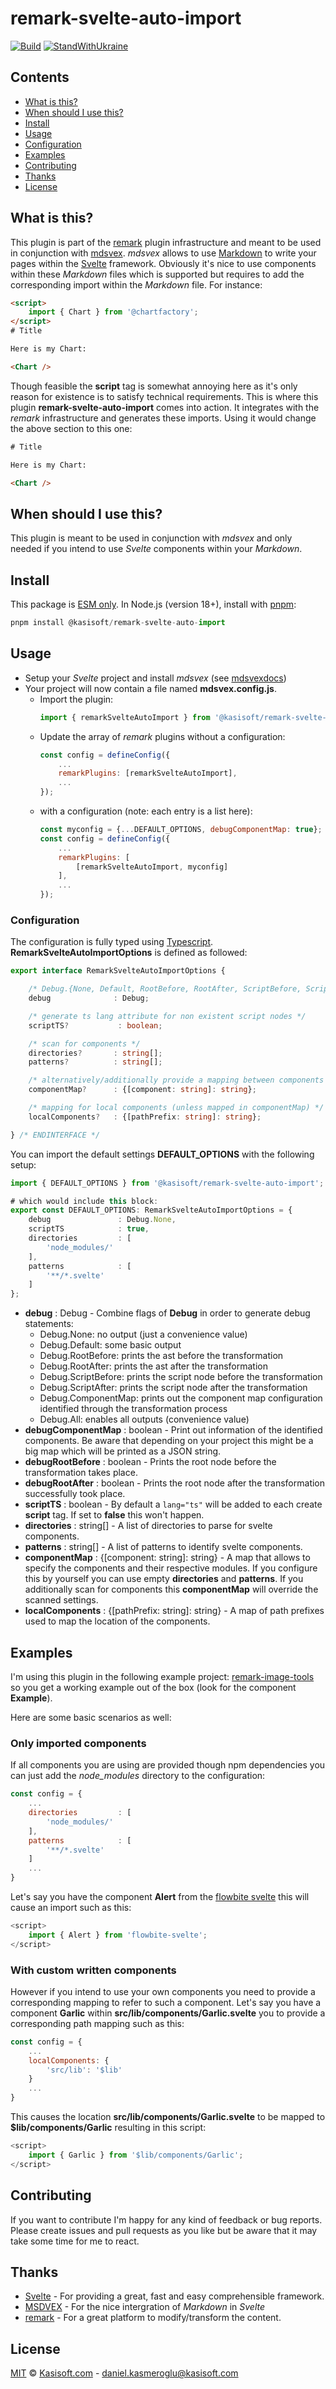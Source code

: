 # remark-svelte-auto-import

[![Build][build-badge]][build]
[![StandWithUkraine][ukraine-svg]][ukraine-readme]

## Contents

* [What is this?](#what-is-this)
* [When should I use this?](#when-should-i-use-this)
* [Install](#install)
* [Usage](#usage)
* [Configuration](#configuration)
* [Examples](#examples)
* [Contributing](#contributing)
* [Thanks](#thanks)
* [License](#license)


## What is this?

This plugin is part of the [remark] plugin infrastructure and meant to be used in conjunction with [mdsvex].
_mdsvex_ allows to use [Markdown] to write your pages within the [Svelte] framework.
Obviously it's nice to use components within these _Markdown_ files which is supported but requires to add the corresponding import within the _Markdown_ file.
For instance:

```html
<script>
    import { Chart } from '@chartfactory';
</script>
# Title

Here is my Chart:

<Chart />
```

Though feasible the __script__ tag is somewhat annoying here as it's only reason for existence is to satisfy technical requirements.
This is where this plugin __remark-svelte-auto-import__ comes into action.
It integrates with the _remark_ infrastructure and generates these imports.
Using it would change the above section to this one:

```html
# Title

Here is my Chart:

<Chart />
```

## When should I use this?

This plugin is meant to be used in conjunction with _mdsvex_ and only needed if you intend to use _Svelte_ components within your _Markdown_.


## Install

This package is [ESM only][esmonly]. In Node.js (version 18+), install with [pnpm]:

```js
pnpm install @kasisoft/remark-svelte-auto-import
```


## Usage

* Setup your _Svelte_ project and install _mdsvex_ (see [mdsvexdocs])
* Your project will now contain a file named __mdsvex.config.js__.
    * Import the plugin:
        ```js
        import { remarkSvelteAutoImport } from '@kasisoft/remark-svelte-auto-import';
        ```
    * Update the array of _remark_ plugins without a configuration:
        ```js
        const config = defineConfig({
            ...
            remarkPlugins: [remarkSvelteAutoImport],
            ...
        });
        ```
    * with a configuration (note: each entry is a list here):
        ```js
        const myconfig = {...DEFAULT_OPTIONS, debugComponentMap: true};
        const config = defineConfig({
            ...
            remarkPlugins: [
                [remarkSvelteAutoImport, myconfig]
            ],
            ...
        });
        ```

### Configuration

The configuration is fully typed using [Typescript].
__RemarkSvelteAutoImportOptions__ is defined as followed:

```typescript
export interface RemarkSvelteAutoImportOptions {

    /* Debug.{None, Default, RootBefore, RootAfter, ScriptBefore, ScriptAfter, ComponentMap} */
    debug              : Debug;

    /* generate ts lang attribute for non existent script nodes */
    scriptTS?           : boolean;

    /* scan for components */
    directories?       : string[];
    patterns?          : string[];

    /* alternatively/additionally provide a mapping between components and modules  */
    componentMap?      : {[component: string]: string};

    /* mapping for local components (unless mapped in componentMap) */
    localComponents?   : {[pathPrefix: string]: string};

} /* ENDINTERFACE */
```

You can import the default settings __DEFAULT_OPTIONS__ with the following setup:

```typescript
import { DEFAULT_OPTIONS } from '@kasisoft/remark-svelte-auto-import';

# which would include this block:
export const DEFAULT_OPTIONS: RemarkSvelteAutoImportOptions = {
    debug               : Debug.None,
    scriptTS            : true,
    directories         : [
        'node_modules/'
    ],
    patterns            : [
        '**/*.svelte'
    ]
};
```
* __debug__ : Debug - Combine flags of __Debug__ in order to generate debug statements:
  * Debug.None: no output (just a convenience value)
  * Debug.Default: some basic output
  * Debug.RootBefore: prints the ast before the transformation
  * Debug.RootAfter: prints the ast after the transformation
  * Debug.ScriptBefore: prints the script node before the transformation
  * Debug.ScriptAfter: prints the script node after the transformation
  * Debug.ComponentMap: prints out the component map configuration identified through the transformation process
  * Debug.All: enables all outputs (convenience value)
* __debugComponentMap__ : boolean - Print out information of the identified components. Be aware that depending on your project this might be a big map which will be printed as a JSON string.
* __debugRootBefore__ : boolean - Prints the root node before the transformation takes place.
* __debugRootAfter__ : boolean - Prints the root node after the transformation successfully took place.
* __scriptTS__ : boolean - By default a ```lang="ts"``` will be added to each create __script__ tag. If set to __false__ this won't happen.
* __directories__ : string[] - A list of directories to parse for svelte components.
* __patterns__ : string[] - A list of patterns to identify svelte components.
* __componentMap__ : {[component: string]: string} - A map that allows to specify the components and their respective modules. If you configure this by yourself you can use empty __directories__ and __patterns__. If you additionally scan for components this __componentMap__ will override the scanned settings.
* __localComponents__ : {[pathPrefix: string]: string} - A map of path prefixes used to map the location of the components.


## Examples

I'm using this plugin in the following example project: [remark-image-tools](https://github.com/kasisoft/remark-imagetools-example) so you get a working example out of the box (look for the component __Example__).

Here are some basic scenarios as well:

### Only imported components

If all components you are using are provided though npm dependencies you can just add the _node_modules_ directory to the configuration:

```javascript
const config = {
    ...
    directories         : [
        'node_modules/'
    ],
    patterns            : [
        '**/*.svelte'
    ]
    ...
}
```
Let's say you have the component __Alert__ from the [flowbite svelte][flowbite-alert] this will cause
an import such as this:

```javascript
<script>
    import { Alert } from 'flowbite-svelte';
</script>
```

### With custom written components

However if you intend to use your own components you need to provide a corresponding mapping to refer
to such a component. Let's say you have a component __Garlic__ within __src/lib/components/Garlic.svelte__ you to provide a corresponding path mapping such as this:

```javascript
const config = {
    ...
    localComponents: {
        'src/lib': '$lib'
    }
    ...
}
```

This causes the location __src/lib/components/Garlic.svelte__ to be mapped to __$lib/components/Garlic__ resulting in this script:

```javascript
<script>
    import { Garlic } from '$lib/components/Garlic';
</script>
```

## Contributing

If you want to contribute I'm happy for any kind of feedback or bug reports.
Please create issues and pull requests as you like but be aware that it may take some time
for me to react.


## Thanks

* [Svelte] - For providing a great, fast and easy comprehensible framework.
* [MSDVEX][mdsvex] - For the nice intergration of _Markdown_ in _Svelte_
* [remark] - For a great platform to modify/transform the content.


## License

[MIT][license] © [Kasisoft.com](https://kasisoft.com) - <daniel.kasmeroglu@kasisoft.com>


<!-- Definitions -->

[build]: https://github.com/kasisoft/remark-svelte-auto-import/actions
[build-badge]: https://github.com/kasisoft/remark-svelte-auto-import/actions/workflows/rsai.yml/badge.svg
[esmonly]: https://gist.github.com/sindresorhus/a39789f98801d908bbc7ff3ecc99d99c
[flowbite-alert]: https://flowbite-svelte.com/docs/components/alert
[license]: https://github.com/kasisoft/remark-svelte-auto-import/blob/main/license
[markdown]: https://markdown.de/
[mdsvex]: https://mdsvex.com
[mdsvexdocs]: https://mdsvex.com/docs
[pnpm]: https://pnpm.io/
[remark]: https://github.com/remarkjs
[svelte]: https://svelte.dev/
[typescript]: https://www.typescriptlang.org/
[ukraine-readme]: https://github.com/vshymanskyy/StandWithUkraine/blob/main/docs/README.md
[ukraine-svg]: https://raw.githubusercontent.com/vshymanskyy/StandWithUkraine/main/badges/StandWithUkraine.svg
